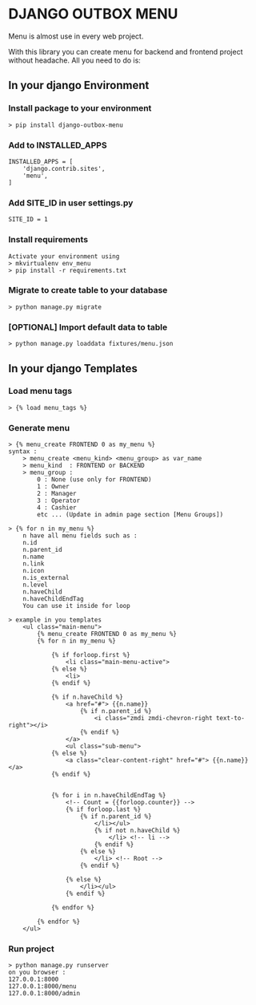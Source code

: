 # DJANGO OUTBOX MENU

Menu is almost use in every web project. 

With this library you can create menu for backend and frontend project without headache.
All you need to do is:   


## In your django Environment

### Install package to your environment
    > pip install django-outbox-menu

### Add to INSTALLED_APPS
    INSTALLED_APPS = [        
        'django.contrib.sites', 
        'menu',
    ]

### Add SITE_ID in user settings.py
    SITE_ID = 1

### Install requirements
    Activate your environment using
    > mkvirtualenv env_menu
    > pip install -r requirements.txt

### Migrate to create table to your database
    > python manage.py migrate

### [OPTIONAL] Import default data to table
    > python manage.py loaddata fixtures/menu.json


## In your django Templates

### Load menu tags
    > {% load menu_tags %}

### Generate menu
    > {% menu_create FRONTEND 0 as my_menu %}     
    syntax :
        > menu_create <menu_kind> <menu_group> as var_name
        > menu_kind  : FRONTEND or BACKEND
        > menu_group : 
            0 : None (use only for FRONTEND)
            1 : Owner
            2 : Manager
            3 : Operator
            4 : Cashier
            etc ... (Update in admin page section [Menu Groups])

    > {% for n in my_menu %}
        n have all menu fields such as :
        n.id
        n.parent_id
        n.name
        n.link
        n.icon
        n.is_external
        n.level
        n.haveChild
        n.haveChildEndTag
        You can use it inside for loop

    > example in you templates
        <ul class="main-menu">
            {% menu_create FRONTEND 0 as my_menu %}                    
            {% for n in my_menu %}

                {% if forloop.first %}                      
                    <li class="main-menu-active">
                {% else %}
                    <li>
                {% endif %}

                {% if n.haveChild %}
                    <a href="#"> {{n.name}}
                        {% if n.parent_id %}
                            <i class="zmdi zmdi-chevron-right text-to-right"></i>
                        {% endif %}
                    </a>
                    <ul class="sub-menu">                            
                {% else %}                                
                    <a class="clear-content-right" href="#"> {{n.name}} </a>                            
                {% endif %}
                                                                
                
                {% for i in n.haveChildEndTag %}
                    <!-- Count = {{forloop.counter}} -->
                    {% if forloop.last %}
                        {% if n.parent_id %}
                            </li></ul>
                            {% if not n.haveChild %}                                                
                                </li> <!-- li -->                            
                            {% endif %}  
                        {% else %}
                            </li> <!-- Root -->
                        {% endif %}

                    {% else %}
                        </li></ul>
                    {% endif %}       

                {% endfor %}                            
                                            
            {% endfor %}                                        
        </ul> 

### Run project
    > python manage.py runserver
    on you browser :
    127.0.0.1:8000
    127.0.0.1:8000/menu
    127.0.0.1:8000/admin